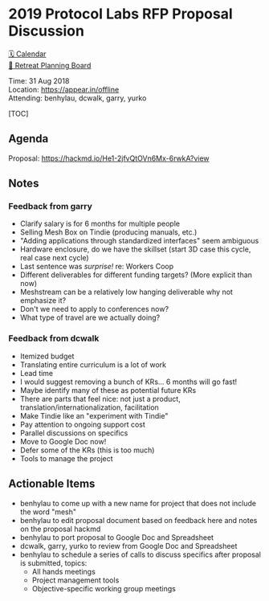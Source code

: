 2019 Protocol Labs RFP Proposal Discussion 
=========================================

[🗓 Calendar](https://calendar.google.com/calendar/embed?src=s2224p8sptnujs736vplf9anjo%40group.calendar.google.com&ctz=America%2FToronto)  
[📑 Retreat Planning Board](https://github.com/cryptographydog/december-meetup/projects/1)  

Time: 31 Aug 2018  
Location: https://appear.in/offline  
Attending: benhylau, dcwalk, garry, yurko  

[TOC]


## Agenda

Proposal: https://hackmd.io/He1-2jfvQtOVn6Mx-6rwkA?view

## Notes

### Feedback from garry

- Clarify salary is for 6 months for multiple people
- Selling Mesh Box on Tindie (producing manuals, etc.)
- "Adding applications through standardized interfaces" seem ambiguous
- Hardware enclosure, do we have the skillset (start 3D case this cycle, real case next cycle)
- Last sentence was *surprise!* re: Workers Coop
- Different deliverables for different funding targets? (More explicit than now)
- Meshstream can be a relatively low hanging deliverable why not emphasize it?
- Don't we need to apply to conferences now?
- What type of travel are we actually doing?

### Feedback from dcwalk

- Itemized budget
- Translating entire curriculum is a lot of work
- Lead time
- I would suggest removing a bunch of KRs... 6 months will go fast!
- Maybe identify many of these as potential future KRs
- There are parts that feel nice: not just a product, translation/internationalization, facilitation
- Make Tindie like an "experiment with Tindie"
- Pay attention to ongoing support cost
- Parallel discussions on specifics
- Move to Google Doc now!
- Defer some of the KRs (this is too much)
- Tools to manage the project

## Actionable Items

- benhylau to come up with a new name for project that does not include the word "mesh"
- benhylau to edit proposal document based on feedback here and notes on the proposal hackmd
- benhylau to port proposal to Google Doc and Spreadsheet
- dcwalk, garry, yurko to review from Google Doc and Spreadsheet
- benhylau to schedule a series of calls to discuss specifics after proposal is submitted, topics:
    - All hands meetings
    - Project management tools
    - Objective-specific working group meetings
